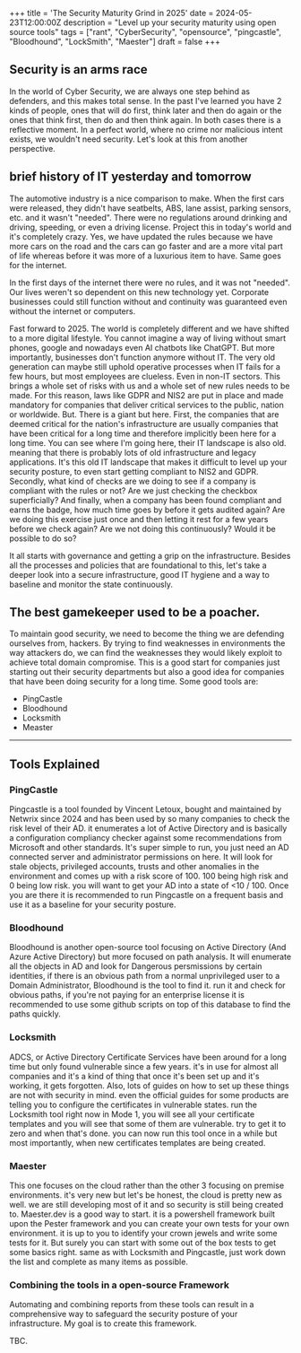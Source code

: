 +++
title = 'The Security Maturity Grind in 2025'
date = 2024-05-23T12:00:00Z
description = "Level up your security maturity using open source tools"
tags = ["rant", "CyberSecurity", "opensource", "pingcastle", "Bloodhound", "LockSmith", "Maester"]
draft = false
+++


## Security is an arms race
In the world of Cyber Security, we are always one step behind as defenders, and this makes total sense. In the past I've learned you have 2 kinds of people, ones that will do first, think later and then do again or the ones that think first, then do and then think again. In both cases there is a reflective moment. 
In a perfect world, where no crime nor malicious intent exists, we wouldn't need security. 
Let's look at this from another perspective.

## brief history of IT yesterday and tomorrow
The automotive industry is a nice comparison to make. When the first cars were released, they didn't have seatbelts, ABS, lane assist, parking sensors, etc. and it wasn't "needed". There were no regulations around drinking and driving, speeding, or even a driving license. Project this in today's world and it's completely crazy. Yes, we have updated the rules because we have more cars on the road and the cars can go faster and are a more vital part of life whereas before it was more of a luxurious item to have. 
Same goes for the internet.

In the first days of the internet there were no rules, and it was not "needed". Our lives weren't so dependent on this new technology yet. Corporate businesses could still function without and continuity was guaranteed even without the internet or computers.

Fast forward to 2025. The world is completely different and we have shifted to a more digital lifestyle. You cannot imagine a way of living without smart phones, google and nowadays even AI chatbots like ChatGPT. But more importantly, businesses don't function anymore without IT. The very old generation can maybe still uphold operative processes when IT fails for a few hours, but most employees are clueless. Even in non-IT sectors. This brings a whole set of risks with us and a whole set of new rules needs to be made. For this reason, laws like GDPR and NIS2 are put in place and made mandatory for companies that deliver critical services to the public, nation or worldwide. 
But. There is a giant but here. 
First, the companies that are deemed critical for the nation's infrastructure are usually companies that have been critical for a long time and therefore implicitly been here for a long time. You can see where I'm going here, their IT landscape is also old. meaning that there is probably lots of old infrastructure and legacy applications. It's this old IT landscape that makes it difficult to level up your security posture, to even start getting compliant to NIS2 and GDPR. 
Secondly, what kind of checks are we doing to see if a company is compliant with the rules or not? Are we just checking the checkbox superficially? 
And finally, when a company has been found compliant and earns the badge, how much time goes by before it gets audited again? Are we doing this exercise just once and then letting it rest for a few years before we check again? Are we not doing this continuously? Would it be possible to do so?

It all starts with governance and getting a grip on the infrastructure. Besides all the processes and policies that are foundational to this, let's take a deeper look into a secure infrastructure, good IT hygiene and a way to baseline and monitor the state continuously.

## The best gamekeeper used to be a poacher.
To maintain good security, we need to become the thing we are defending ourselves from, hackers. By trying to find weaknesses in environments the way attackers do, we can find the weaknesses they would likely exploit to achieve total domain compromise. 
This is a good start for companies just starting out their security departments but also a good idea for companies that have been doing security for a long time. 
Some good tools are:

* PingCastle
* Bloodhound
* Locksmith
* Measter

---

## Tools Explained

### PingCastle
Pingcastle is a tool founded by Vincent Letoux, bought and maintained by Netwrix since 2024 and has been used by so many companies to check the risk level of their AD. it enumerates a lot of Active Directory and is basically a configuration compliancy checker against some recommendations from Microsoft and other standards. It's super simple to run, you just need an AD connected server and administrator permissions on here.
It will look for stale objects, privileged accounts, trusts and other anomalies in the environment and comes up with a risk score of 100. 100 being high risk and 0 being low risk. you will want to get your AD into a state of <10 / 100. Once you are there it is recommended to run Pingcastle on a frequent basis and use it as a baseline for your security posture.

### Bloodhound
Bloodhound is another open-source tool focusing on Active Directory (And Azure Active Directory) but more focused on path analysis. It will enumerate all the objects in AD and look for Dangerous persmissions by certain identities, if there is an obvious path from a normal unprivileged user to a Domain Administrator, Bloodhound is the tool to find it. run it and check for obvious paths, if you're not paying for an enterprise license it is recommended to use some github scripts on top of this database to find the paths quickly.

### Locksmith
ADCS, or Active Directory Certificate Services have been around for a long time but only found vulnerable since a few years. it's in use for almost all companies and it's a kind of thing that once it's been set up and it's working, it gets forgotten. Also, lots of guides on how to set up these things are not with security in mind. even the official guides for some products are telling you to configure the certificates in vulnerable states. 
run the Locksmith tool right now in Mode 1, you will see all your certificate templates and you will see that some of them are vulnerable. try to get it to zero and when that's done. you can now run this tool once in a while but most importantly, when new certificates templates are being created.

### Maester
This one focuses on the cloud rather than the other 3 focusing on premise environments. it's very new but let's be honest, the cloud is pretty new as well. we are still developing most of it and so security is still being created to. Maester.dev is a good way to start. it is a powershell framework built upon the Pester framework and you can create your own tests for your own environment. it is up to you to identify your crown jewels and write some tests for it. But surely you can start with some out of the box tests to get some basics right. 
same as with Locksmith and Pingcastle, just work down the list and complete as many items as possible.

### Combining the tools in a open-source Framework
Automating and combining reports from these tools can result in a comprehensive way to safeguard the security posture of your infrastructure. My goal is to create this framework.

TBC.
